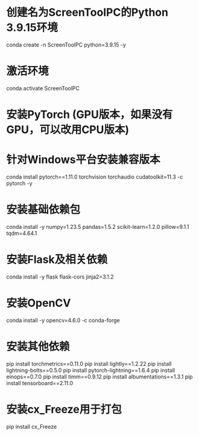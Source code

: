 # 创建名为ScreenToolPC的Python 3.9.15环境
conda create -n ScreenToolPC python=3.9.15 -y

# 激活环境
conda activate ScreenToolPC

# 安装PyTorch (GPU版本，如果没有GPU，可以改用CPU版本)
# 针对Windows平台安装兼容版本
conda install pytorch==1.11.0 torchvision torchaudio cudatoolkit=11.3 -c pytorch -y

# 安装基础依赖包
conda install -y numpy=1.23.5 pandas=1.5.2 scikit-learn=1.2.0 pillow=9.1.1 tqdm=4.64.1

# 安装Flask及相关依赖
conda install -y flask flask-cors jinja2=3.1.2

# 安装OpenCV
conda install -y opencv=4.6.0 -c conda-forge

# 安装其他依赖
pip install torchmetrics==0.11.0
pip install lightly==1.2.22
pip install lightning-bolts==0.5.0
pip install pytorch-lightning==1.6.4
pip install einops==0.7.0
pip install timm==0.9.12
pip install albumentations==1.3.1
pip install tensorboard==2.11.0

# 安装cx_Freeze用于打包
pip install cx_Freeze